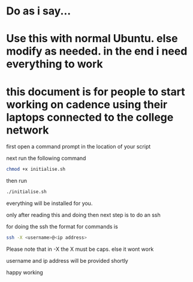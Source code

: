 # Do as i say...

# Use this with normal Ubuntu. else modify as needed. in the end i need everything to work 

# this document is for people  to start working on cadence using their laptops connected to the college network

first open a command prompt in the location of your script

next run the following command

```bash
chmod +x initialise.sh
```

then run 

```bash
./initialise.sh
```

everything will be installed for you. 

only after reading this and doing then next step is to do an ssh

for doing the ssh the format for commands is

```bash
ssh -X <username>@<ip address>
```

Please note that in -X the X must be caps. else it wont work

username and ip address will be provided shortly

happy working